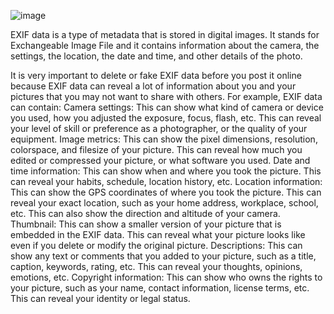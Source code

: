 ![image](https://github.com/gma1k/scripts/assets/138721734/2f370239-3139-4f05-9f59-d6b03231e91a)


EXIF data is a type of metadata that is stored in digital images. 
It stands for Exchangeable Image File and it contains information about the camera, the settings, the location, the date and time, and other details of the photo. 

It is very important to delete or fake EXIF data before you post it online because EXIF data can reveal a lot of information about you and your pictures that you may not want to share with others. 
For example, EXIF data can contain:
Camera settings: This can show what kind of camera or device you used, how you adjusted the exposure, focus, flash, etc. This can reveal your level of skill or preference as a photographer, or the quality of your equipment.
Image metrics: This can show the pixel dimensions, resolution, colorspace, and filesize of your picture. This can reveal how much you edited or compressed your picture, or what software you used.
Date and time information: This can show when and where you took the picture. This can reveal your habits, schedule, location history, etc.
Location information: This can show the GPS coordinates of where you took the picture. This can reveal your exact location, such as your home address, workplace, school, etc. This can also show the direction and altitude of your camera.
Thumbnail: This can show a smaller version of your picture that is embedded in the EXIF data. This can reveal what your picture looks like even if you delete or modify the original picture.
Descriptions: This can show any text or comments that you added to your picture, such as a title, caption, keywords, rating, etc. This can reveal your thoughts, opinions, emotions, etc.
Copyright information: This can show who owns the rights to your picture, such as your name, contact information, license terms, etc. This can reveal your identity or legal status.
